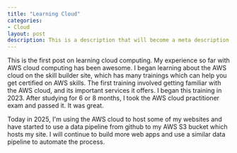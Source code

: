 ```yaml
---
title: "Learning Cloud"
categories:
- Cloud
layout: post
description: This is a description that will become a meta description.
---
```


This is the first post on learning cloud computing. My experience so far with AWS cloud computing has been awesome. I began learning about the AWS cloud on the skill builder site, which has many trainings which can help you get certified on AWS skills. The first training involved getting familiar with the AWS cloud, and its important services it offers. I began this training in 2023. After studying for 6 or 8 months, I took the AWS cloud practitioner exam and passed it. It was great. 

Today in 2025, I'm using the AWS cloud to host some of my websites and have started to use a data pipeline from github to my AWS S3 bucket which hosts my site. I will continue to build more web apps and use a similar data pipeline to automate the process.